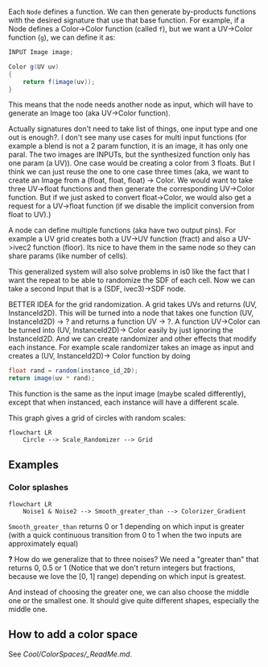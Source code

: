 Each `Node` defines a function. We can then generate by-products functions with the desired signature that use that base function.
For example, if a Node defines a Color->Color function (called `f`), but we want a UV->Color function (`g`), we can define it as:

```glsl
INPUT Image image;

Color g(UV uv)
{
    return f(image(uv));
}
```

This means that the node needs another node as input, which will have to generate an Image too (aka UV->Color function).

Actually signatures don't need to take list of things, one input type and one out is enough?. I don't see many use cases for multi input functions (for example a blend is not a 2 param function, it is an image, it has only one paral. The two images are INPUTs, but the synthesized function only has one param (a UV)). One case would be creating a color from 3 floats. But I think we can just reuse the one to one case three times (aka, we want to create an Image from a (float, float, float) -> Color. We would want to take three UV->float functions and then generate the corresponding UV->Color function. But if we just asked to convert float->Color, we would also get a request for a UV->float function (if we disable the implicit conversion from float to UV).)

A node can define multiple functions (aka have two output pins). For example a UV grid creates both a UV->UV function (fract) and also a UV->ivec2 function (floor). Its nice to have them in the same node so they can share params (like number of cells).

This generalized system will also solve problems in is0 like the fact that I want the repeat to be able to randomize the SDF of each cell. Now we can take a second Input that is a (SDF, ivec3)->SDF node.

BETTER IDEA for the grid randomization. A grid takes UVs and returns (UV, InstanceId2D). This will be turned into a node that takes one function (UV, InstanceId2D) -> ? and returns a function UV -> ?.
A function UV->Color can be turned into (UV, InstanceId2D)-> Color easily by just ignoring the InstanceId2D. And we can create randomizer and other effects that modify each instance. For example scale randomizer takes an image as input and creates a (UV, InstanceId2D)-> Color function by doing
```glsl
float rand = random(instance_id_2D);
return image(uv * rand);
```
This function is the same as the input image (maybe scaled differently), except that when instanced, each instance will have a different scale.

This graph gives a grid of circles with random scales:
```mermaid
flowchart LR
    Circle --> Scale_Randomizer --> Grid
```

## Examples

### Color splashes

```mermaid
flowchart LR
    Noise1 & Noise2 --> Smooth_greater_than --> Colorizer_Gradient
```

`Smooth_greater_than` returns 0 or 1 depending on which input is greater (with a quick continuous transition from 0 to 1 when the two inputs are approximately equal)

**?** How do we generalize that to three noises? We need a "greater than" that returns 0, 0.5 or 1 (Notice that we don't return integers but fractions, because we love the [0, 1] range) depending on which input is greatest.

And instead of choosing the greater one, we can also choose the middle one or the smallest one. It should give quite different shapes, especially the middle one.

## How to add a color space

See *Cool/ColorSpaces/_ReadMe.md*.
